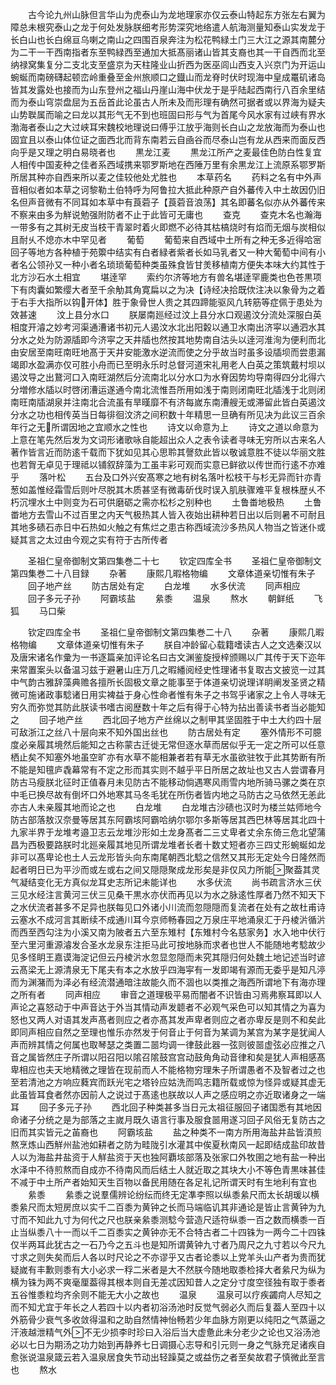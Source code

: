<!-- { "loadSidebar": true } -->
　　古今论九州山脉但言华山为虎泰山为龙地理家亦仅云泰山特起东方张左右翼为障总未根究泰山之龙于何处发脉朕细考形势深究地络遣人航海测量知泰山实发龙于长白山也长白绵亘乌喇之南山之四围百泉奔注为松花鸭緑土门三大江之源其南麓分为二干一干西南指者东至鸭緑西至通加大抵髙丽诸山皆其支裔也其一干自西而北至纳禄窝集复分二支北支至盛京为天柱隆业山折西为医巫闾山西支入兴京门为开运山蜿蜒而南磅礴起顿峦岭重叠至金州旅顺口之鐡山而龙脊时伏时现海中皇成鼍矶诸岛皆其发露处也接而为山东登州之福山丹崖山海中伏龙于是乎陆起西南行八百余里结而为泰山穹崇盘屈为五岳首此论虽古人所未及而形理有确然可据者或以界海为疑夫山势聫属而喻之曰龙以其形气无不到也班固曰形与气为首尾今风水家有过峡有界水渤海者泰山之大过峡耳宋魏校地理说曰傅乎江放乎海则长白山之龙放海而为泰山也固宜且以泰山体位证之面西北而背东南若云自凾谷而尽泰山岂有龙从西来而面反西向乎是又理之明白易晓者也
　　黒龙江麦
　　黒龙江所产之麦最佳色防白性复宜人相传中国麦种之佳者系西域携来鄂罗斯地在西陲万里有余黒龙江上流原系鄂罗斯所居其种亦自西来所以麦之佳较他处尤胜也
　　本草药名
　　药料之名有中外声音相似者如本草之诃黎勒土伯特呼为阿鲁拉大抵此种原产自外蕃传入中土故因仍旧名但声音微有不同耳如本草中有莨菪子【莨菪音浪荡】其名即蕃名似亦从外蕃传来不察来由多为觧说勉强附防者不止于此皆可无庸也
　　查克
　　查克木名也瀚海一带多有之其树无皮当枝干青翠时着火即燃不必待其枯槁烧时有焰而无烟与炭相似且耐乆不熄亦木中罕见者
　　葡萄
　　葡萄来自西域中土所有之种无多近得哈宻回子等地方各种植于苑籞中结实有白者緑者紫者长如马乳者又一种大葡萄中间有小者名公领孙又一种小者名琐琐葡萄种类虽殊食皆甘羙移植南方便失本味大约其性于北方沙石水土相宜
　　堪逹罕
　　索约尔济等地方有兽名堪逹罕鹿类也色苍黒项下有肉囊如繁缨大者至千余觔其角寛扁以之为决【诗经决拾既佽注决以象骨为之着于右手大指所以钩开体】胜于象骨世人贵之其四蹄能驱风凢转筋等症佩于患处为效甚速
　　汶上县分水口
　　朕屡南廵经过汶上县分水口观遏汶分流处深服白英相度开濬之妙考河渠通漕诸书初元人遏汶水北出阳糓以通卫水南出济寜以通泗水其分水之处为防源牐即今济寜之天井牐也然按其地势南自沽头以逹河淮洵为便利而北由安居至南旺南旺地髙于天井安能激水逆流而使之分乎故当时虽多设牐坝而尝患漏竭即水盈满亦仅可胜小舟而已至明永乐时总督河道宋礼用老人白英之策筑戴村坝以遏汶导之出鵞河口入南旺湖然后分流南北以分水口为水脊因势均导南得四分北得六分増修水牐以时啓闭漕运遂通今南北流惟吾所用如浅于南则闭南旺北牐浅于北则闭南旺南牐湖泉并注南北合流虽有旱暵靡不有济每嵗东南漕艘无或滞留此皆白英遏汶分水之功也相传英当日每徘徊汶济之间积数十年精思一旦确有所见决为此议三百余年行之无所谓因地之宜顺水之性也
　　诗文以命意为上
　　诗文之道以命意为上意在笔先然后发为文词形诸歌咏自能超出众人之表令读者寻味无穷所以古来名人著作皆言近而防逺千载而下犹如见其心思聆其謦欬此皆以敬诚意胜不徒以华丽文胜也若胷无卓见于理祗以铺叙辞藻为工虽丰彩可观而实意已鲜欲以传世而行逺不亦难乎
　　落叶松
　　五台及口外兴安髙寒之地有树名落叶松枝干与杉无异而针亦青葱如盖惟经霜雪后则叶尽脱其木质甚坚有微毒斫伐时误入肌肤骤难平复根株歴乆不朽沉埋水土中则变为石可供磨砺之需亦松杉之别种也
　　土鲁畨地极热
　　土鲁畨地方去雪山不过百里之内天气极热其人皆入夜始出耕种若日出以后则暑不可耐且其地多碛石赤日中石热如火触之有焦烂之患古称西域流沙多热风人物当之皆迷仆或疑其言之太过由今观之实有符于古所传者


　　圣祖仁皇帝御制文第四集巻二十七
　　钦定四库全书
　　圣祖仁皇帝御制文第四集巻二十八目録
　　杂著
　　康熙几暇格物编
　　文章体道亲切惟有朱子
　　回子地产丝
　　防古居处有定
　　白龙堆
　　水多伏流
　　同声相应
　　回子多元子孙
　　阿霸垓盐
　　絫黍
　　温泉
　　熬水
　　朝鲜纸
　　飞狐
　　马口柴














　　钦定四库全书
　　圣祖仁皇帝御制文第四集巻二十八
　　杂著
　　康熙几暇格物编
　　文章体道亲切惟有朱子
　　朕自冲龄留心载籍嗜读古人之文选秦汉以及唐宋诸名作彚为一书逐篇亲加评论名曰古文渊鉴旋授梓颁赐以广其传于天下迩年来常置案头以备温习兹于避暑山庄万几之暇繙阅经史性理诸书复取古文披览一过其中气韵古雅辞藻典赡各擅所长固极文章之能事至于体道亲切说理详眀阐发圣贤之精微可施诸政事騐诸日用实裨益于身心性命者惟有朱子之书驾乎诸家之上令人寻味无穷久而弥觉其防此朕读书嗜古阅歴数十年之后有得于心特为拈出善读书者当必能知之
　　回子地产丝
　　西北回子地方产丝绵以之制甲其坚固胜于中土大约四十层可敌浙江之丝八十层向来不知外国出丝也
　　防古居处有定
　　塞外情形不可臆度必亲履其境然后能知之古称蒙古迁徙无常但逐水草而居似乎无一定之所可以任意栖止矣不知塞外地虽空旷亦有水草不能相兼者若有草无水虽欲驻牧于此其势断有所不能是知氊庐毳幕常有不定之形而其实则不越乎平日所居之故址也又古人尝谓春月防古马瘦朕北征时正值春月未见防古不能移动倘遇寒风雨雪内地所骑马骡之类在京中毛已换尽故有倒坏口外地寒其马冬毛犹在所伤者皆内地之马防古之马依然无恙此亦古人未亲履其地而论之也
　　白龙堆
　　白龙堆古沙碛也汉时为楼兰姑师地今防古部落敖汉奈曼等居其东阿霸垓阿霸哈纳尔鄂尔多斯等居其西巴林等居其北四十九家半界于龙堆考邉卫志云龙堆沙形如土龙身髙者二三丈卑者丈余东倚三危北望蒲昌为西极要路朕时北廵亲履其地见所谓龙堆者长者十数丈短者亦三四丈形蜿蜒如龙非可以髙卑论也土人云龙形皆头向东南尾朝西北騐之信然又其形无定处今日隆然而起者明日已为平沙而或左或右之间又隠隠聚成龙形矣是非仅风力所能聚葢其灵气凝结变化无方真似龙耳史志所记未能详也
　　水多伏流
　　尚书疏言济水三伏三见水经注言黄河三伏三见桑干黒水亦伏而再见以为水之脉逺性厚者乃然不知天下之水伏流者甚多不足异也朕每见口外诸小川流而忽隠隠而复流者在处有之故杜甫诗云塞水不成河言其断续不成通川耳今京师畅春园之万泉庄平地涌泉汇于丹棱沜循沜而西至西勾注为小溪又南为陂者五六至东雉村【东雉村今名慈家务】水入地中伏行至六里河重源濬发合圣水龙泉东注拒马此可按地脉而求者也世人不能随地考騐故少见多怪眀王嘉谟海淀记但云丹棱沜水忽显忽隠而未究其隠归何处魏土地记述当时谚云髙梁无上源清泉无下尾夫有本之水放乎四海寜有一发即竭有源而无委乎是知凡渟而为渊潴而为泽必有经流潜通暗注故能久而不涸也以类推之海西所谓地下有海亦理之所有者
　　同声相应
　　审音之道理极平易而闇者不识皆由习焉弗察耳即以人声论之喜怒动于中声音达于外当其情动声发聼者不必观气采色可以知其情之为喜为怒也又两人对语其发声髙者则应之者亦髙其发声卑者则应之者亦卑反是则不和矣此即同声相应自然之至理也惟乐亦然发于何音止于何音为某调为某宫为某字是犹闻人声而辨其情之何属也取琴瑟之类置二噐均调一律鼓此器一弦则彼噐虚弦必应推之八音之属皆然庄子所谓以阳召阳以隂召隂鼓宫宫动鼓角角动音律和矣是犹人声相感髙卑相应也夫天地精微之理皆在现前而人不能格物穷理朱子所谓愚者不及智者过之也至若清池之方响应蕤宾而跃光宅之塔铃应姑洗而鸣志籍所载或惊为怪异或疑其虚无此虽皆耳食者然亦因前人之说过于髙逺也朕故以人声之感应明之亦近取诸身之一端耳
　　回子多元子孙
　　西北回子种类甚多当日元太祖征服回子诸国悉有其地因命诸子分统之是为部落之主嵗月既久语言行事及服食噐用遂习回子风俗无复防古之旧而其实皆元之苖裔也
　　阿霸垓盐
　　盐之种类不一南方所用海盐井盐皆湏煎熬烹炼山西觧州盐池如耕者之防为畦陇引水灌其中俟夏秋南风一起即结成盐印故昔人以为海盐井盐资于人觧盐资于天也独阿覇垓部落及张家口外牧圉之地有盐一种出水泽中不待煎熬而自成亦不待南风而后结土人就近取之其块大小不等色青黒味甚佳不减于中土所产者始知天生百物以备民用随在各足礼记所谓天时有生地利有宜也
　　絫黍
　　絫黍之说羣儒辨论纷纭而终无定凖李照以纵黍絫尺而太长胡瑗以横黍絫尺而太短房庶以实千二百黍为黄钟之长而马端临讥其非通论是皆止言黄钟为九寸而不知此九寸为何代之尺也朕亲絫黍测騐今营造尺适符纵黍一百之数而横黍一百止当纵黍八十一而以千二百黍实之黄钟亦无不合特古者二十四铢为一两今二十四铢仅半两耳此犹古之一石乃今之五斗也是知所谓黄钟九寸者乃周尺之九寸若以今尺九寸求之则失矣而后人各以时尺论之不亦谬乎又古者论黍以上党羊头山产者为贵而犹疑嵗有丰歉则黍有大小必求一稃二米者是大不然朕今随地取黍检择大者絫尺为纵为横为铢为两不爽毫厘葢得其根本则自无差忒因知昔人之定分寸度空径独有取于黍者五谷惟黍粒均齐余则不能无大小之故也
　　温泉
　　温泉可以疗疾蠲疴人尽知之而不知尤宜于年长之人若四十以内者初浴汤池时反觉气弱必久而后复葢人至四十以外筋骨少衰气多收敛得温和之助自然情神怡畅若少年血脉方刚更以纯阳之气蒸逼之汗液越泄精气外不无少损李时珍曰入浴后当大虚惫此未分老少之论也又浴汤池必以七日为期汤之功力始到再静养七日调摄心志导和引元则一身之气脉充足诸疾自愈张说温泉箴云若入温泉居食失节动出轻躁莫之或益伤之者至矣故君子慎微此至言也
　　熬水
